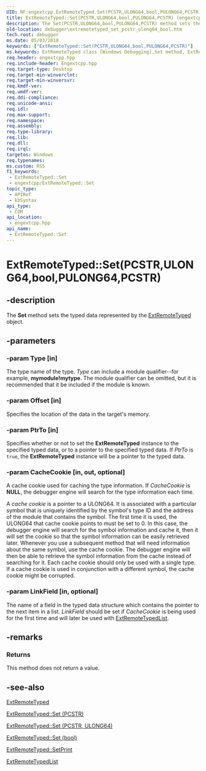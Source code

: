 ```yaml
---
UID: NF:engextcpp.ExtRemoteTyped.Set(PCSTR,ULONG64,bool,PULONG64,PCSTR)
title: ExtRemoteTyped::Set(PCSTR,ULONG64,bool,PULONG64,PCSTR) (engextcpp.h)
description: The Set(PCSTR,ULONG64,bool,PULONG64,PCSTR) method sets the typed data represented by the ExtRemoteTyped object. This method does not return a value.
old-location: debugger\extremotetyped_set_pcstr_ulong64_bool.htm
tech.root: debugger
ms.date: 05/03/2018
keywords: ["ExtRemoteTyped::Set(PCSTR,ULONG64,bool,PULONG64,PCSTR)"]
ms.keywords: ExtRemoteTyped class [Windows Debugging],Set method, ExtRemoteTyped.Set, ExtRemoteTyped.Set(PCSTR,ULONG64,bool,PULONG64,PCSTR), ExtRemoteTyped::Set, ExtRemoteTyped::Set(PCSTR,ULONG64,bool,PULONG64,PCSTR), Set, Set method [Windows Debugging], Set method [Windows Debugging],ExtRemoteTyped class, debugger.extremotetyped_set_pcstr_ulong64_bool
req.header: engextcpp.hpp
req.include-header: Engextcpp.hpp
req.target-type: Desktop
req.target-min-winverclnt: 
req.target-min-winversvr: 
req.kmdf-ver: 
req.umdf-ver: 
req.ddi-compliance: 
req.unicode-ansi: 
req.idl: 
req.max-support: 
req.namespace: 
req.assembly: 
req.type-library: 
req.lib: 
req.dll: 
req.irql: 
targetos: Windows
req.typenames: 
ms.custom: RS5
f1_keywords:
 - ExtRemoteTyped::Set
 - engextcpp/ExtRemoteTyped::Set
topic_type:
 - APIRef
 - kbSyntax
api_type:
 - COM
api_location:
 - engextcpp.hpp
api_name:
 - ExtRemoteTyped::Set
---
```


# ExtRemoteTyped::Set(PCSTR,ULONG64,bool,PULONG64,PCSTR)


## -description

The <b>Set</b> method sets the typed data represented by the <a href="/windows-hardware/drivers/ddi/engextcpp/nl-engextcpp-extremotetyped">ExtRemoteTyped</a> object.

## -parameters

### -param Type [in]


The type name of the type.  <i>Type</i> can include a module qualifier--for example, <b>mymodule!mytype</b>.  The module qualifier can be omitted, but it is recommended that it be included if the module is known.

### -param Offset [in]


Specifies the location of the data in the target's memory.

### -param PtrTo [in]


Specifies whether or not to set the <b>ExtRemoteTyped</b> instance to the specified typed data, or to a pointer to the specified typed data.  If <i>PtrTo</i> is <code>true</code>, the <b>ExtRemoteTyped</b> instance will be a pointer to the typed data.

### -param CacheCookie [in, out, optional]


A cache cookie used for caching the type information.  If <i>CacheCookie</i> is <b>NULL</b>, the debugger engine will search for the type information each time.

A <i>cache cookie</i> is a pointer to a ULONG64. It is associated with a particular symbol that is uniquely identified by the symbol's type ID and the address of the module that contains the symbol.  The first time it is used, the ULONG64 that cache cookie points to must be set to 0. In this case, the debugger engine will search for the symbol information and cache it, then it will set the cookie so that the symbol information can be easily retrieved later.  Whenever you use a subsequent method that will need information about the same symbol, use the cache cookie.  The debugger engine will then be able to retrieve the symbol information from the cache instead of searching for it.  Each cache cookie should only be used with a single type.  If a cache cookie is used in conjunction with a different symbol, the cache cookie might be corrupted.

### -param LinkField [in, optional]


The name of a field in the typed data structure which contains the pointer to the next item in a list.  <i>LinkField</i> should be set if <i>CacheCookie</i> is being used for the first time and will later be used with <a href="/windows-hardware/drivers/ddi/engextcpp/nf-engextcpp-extremotetypedlist-extremotetypedlist(extremotedata__pcstr_pcstr_ulong64_ulong_pulong64_bool)">ExtRemoteTypedList</a>.

## -remarks

### Returns

This method does not return a value.

## -see-also

<a href="/windows-hardware/drivers/ddi/engextcpp/nl-engextcpp-extremotetyped">ExtRemoteTyped</a>



<a href="/windows-hardware/drivers/ddi/engextcpp/nf-engextcpp-extremotetyped-set(pcstr)">ExtRemoteTyped::Set (PCSTR)</a>



<a href="/windows-hardware/drivers/ddi/engextcpp/nf-engextcpp-extremotetyped-set(pcstr_ulong64)">ExtRemoteTyped::Set (PCSTR, ULONG64)</a>



<a href="/windows-hardware/drivers/ddi/engextcpp/nf-engextcpp-extremotetyped-set(bool_ulong64_ulong_ulong64)">ExtRemoteTyped::Set (bool)</a>



<a href="/windows-hardware/drivers/ddi/engextcpp/nf-engextcpp-extremotetyped-setprint">ExtRemoteTyped::SetPrint</a>



<a href="/windows-hardware/drivers/ddi/engextcpp/nf-engextcpp-extremotetypedlist-extremotetypedlist(extremotedata__pcstr_pcstr_ulong64_ulong_pulong64_bool)">ExtRemoteTypedList</a>

